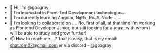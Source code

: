 - 👋 Hi, I’m @googray
- 👀 I’m interested in Front-End Development technologies...
- 🌱 I’m currently learning Angular, NgRx, RxJS, Node ......
- 💞️ I’m looking to collaborate on .... No, first of all, at that time I'm working as Frontend Developer Junior, but still looking for a team, with whom I will be able to study and grow further!
- 📫 How to reach me ...? That is easy, that is my email: shat.rom07@gmail.com or via discord - @googray

<!---
googray/googray is a ✨ special ✨ repository because its `README.md` (this file) appears on your GitHub profile.
You can click the Preview link to take a look at your changes.
--->
